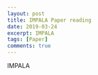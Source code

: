 ```yaml
---
layout: post
title: IMPALA Paper reading
date: 2019-03-24
excerpt: IMPALA
tags: [Paper]
comments: true
---
```


IMPALA
